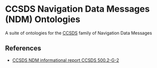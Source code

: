 # CCSDS Navigation Data Messages (NDM) Ontologies
A suite of ontologies for the [CCSDS](https://public.ccsds.org/default.aspx) family of Navigation Data Messages

## References
- [CCSDS NDM informational report CCSDS 500.2-G-2](https://public.ccsds.org/Pubs/500x2g2.pdf)
